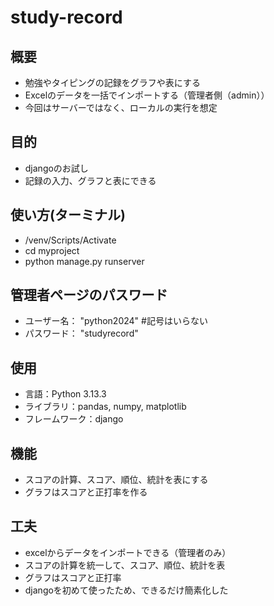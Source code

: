 # study-record

## 概要
- 勉強やタイピングの記録をグラフや表にする
- Excelのデータを一括でインポートする（管理者側（admin））
- 今回はサーバーではなく、ローカルの実行を想定

## 目的
- djangoのお試し
- 記録の入力、グラフと表にできる

## 使い方(ターミナル)
- /venv/Scripts/Activate
- cd myproject
- python manage.py runserver

## 管理者ページのパスワード
- ユーザー名： "python2024" #記号はいらない
- パスワード： "studyrecord"

## 使用
- 言語：Python 3.13.3
- ライブラリ：pandas, numpy, matplotlib
- フレームワーク：django

## 機能
- スコアの計算、スコア、順位、統計を表にする
- グラフはスコアと正打率を作る

## 工夫
- excelからデータをインポートできる（管理者のみ）
- スコアの計算を統一して、スコア、順位、統計を表
- グラフはスコアと正打率
- djangoを初めて使ったため、できるだけ簡素化した

